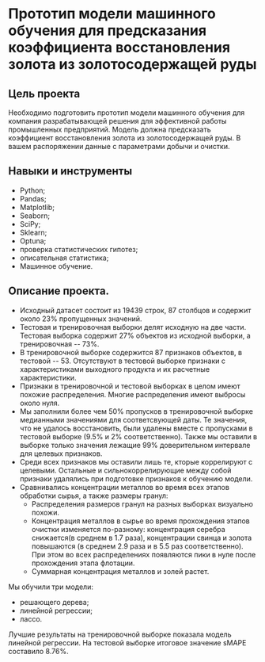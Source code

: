 # Прототип модели машинного обучения для  предсказания коэффициента восстановления золота из золотосодержащей руды
## Цель проекта
Необходимо подготовить прототип модели машинного обучения для компания разрабатывающей решения для эффективной работы промышленных предприятий. 
Модель должна предсказать коэффициент восстановления золота из золотосодержащей руды. В вашем распоряжении данные с параметрами добычи и очистки.

## Навыки и инструменты


* Python;
* Pandas;
* Matplotlib;
* Seaborn;
* SciPy;
* Sklearn;
* Optuna;
* проверка статистических гипотез;
* описательная статистика;
* Машинное обучение.

## Описание проекта.

* Исходный датасет состоит из 19439 строк, 87 столбцов и содержит около 23% пропущенных значений.
* Тестовая и тренировочная выборки делят исходную на две части. Тестовая выборка содержит 27% объектов из исходной выборки, а тренировочная -- 73%.
* В тренировочной выборке содержится 87 признаков объектов, в тестовой -- 53. Отсутствуют в тестовой выборке  признаки с характеристиками выходного продукта и их расчетные характеристики.
* Признаки в тренировочной и тестовой выборках в целом имеют похожие распределения. Многие распределения имеют выбросы около нуля.
* Мы заполнили более чем 50% пропусков в тренировочной выборке медианными значениями для соответсвующей даты. Те значения, что не удалось восстановить, 
были удалены вместе с пропусками в тестовой выборке (9.5% и 2% соответственно). Также мы оставили в выборке только значения лежащие 99% доверительном интервале для целевых признаков.
* Среди всех признаков мы оставили лишь те, кторые коррелируют с целевыми. Остальные и сильнокоррелирующие между собой признаки удалялись при подготовке признаков к обучению модели.
* Сравнивались концентрации металлов во время всех этапов обработки сырья, а также размеры гранул:
    * Распределения размеров гранул на разных выборках визуально похожи.
    * Концентрация металлов в сырье во время прохождения этапов очистки изменяется по-разному: концентрация серебра снижается(в среднем в 1.7 раза), 
    концентрации свинца и золота повышаются (в среднем 2.9 раза и в 5.5 раз соответственно). При этом во всех распределениях появляются пики в нуле после прохождения этапа флотации.
    * Суммарная концентрация металлов и золей растет.

Мы обучили три модели:

* решающего дерева;
* линейной регрессии;
* лассо.

Лучшие результаты на тренировочной выборке показала модель линейной регрессии. На тестовой выборке итоговое значение sMAPE составило 8.76%.
